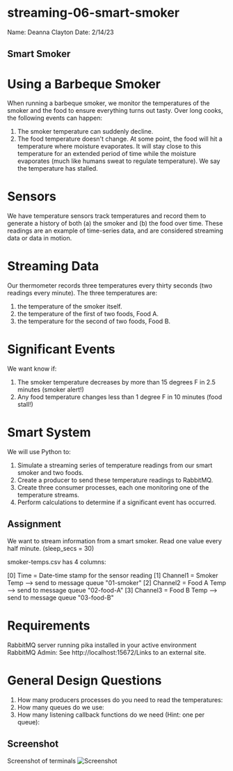 # streaming-06-smart-smoker

Name: Deanna Clayton
Date: 2/14/23

## Smart Smoker
# Using a Barbeque Smoker
When running a barbeque smoker, we monitor the temperatures of the smoker and the food to ensure everything turns out tasty. Over long cooks, the following events can happen:
1. The smoker temperature can suddenly decline. 
2. The food temperature doesn't change. At some point, the food will hit a temperature where moisture evaporates. It will stay close to this temperature for an extended period of time while the moisture evaporates (much like humans sweat to regulate temperature). We say the temperature has stalled.
 
# Sensors
We have temperature sensors track temperatures and record them to generate a history of both (a) the smoker and (b) the food over time. These readings are an example of time-series data, and are considered streaming data or data in motion.

# Streaming Data
Our thermometer records three temperatures every thirty seconds (two readings every minute). The three temperatures are:
1. the temperature of the smoker itself.
2. the temperature of the first of two foods, Food A.
3. the temperature for the second of two foods, Food B.
 
# Significant Events
We want know if:
1. The smoker temperature decreases by more than 15 degrees F in 2.5 minutes (smoker alert!)
2. Any food temperature changes less than 1 degree F in 10 minutes (food stall!)
 
# Smart System
We will use Python to:
1. Simulate a streaming series of temperature readings from our smart smoker and two foods.
2. Create a producer to send these temperature readings to RabbitMQ.
3. Create three consumer processes, each one monitoring one of the temperature streams. 
4. Perform calculations to determine if a significant event has occurred.

## Assignment
We want to stream information from a smart smoker. Read one value every half minute. (sleep_secs = 30)

smoker-temps.csv has 4 columns:

[0] Time = Date-time stamp for the sensor reading
[1] Channel1 = Smoker Temp --> send to message queue "01-smoker"
[2] Channel2 = Food A Temp --> send to message queue "02-food-A"
[3] Channel3 = Food B Temp --> send to message queue "03-food-B"

# Requirements
RabbitMQ server running
pika installed in your active environment
RabbitMQ Admin:
See http://localhost:15672/Links to an external site.

# General Design Questions
1. How many producers processes do you need to read the temperatures:
2. How many queues do we use: 
3. How many listening callback functions do we need (Hint: one per queue): 

## Screenshot

Screenshot of terminals
![Screenshot](Screenshot_producer.png)